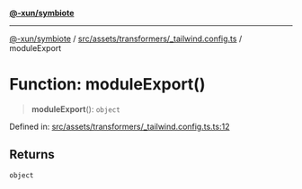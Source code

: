 [**@-xun/symbiote**](../../../../../README.md)

***

[@-xun/symbiote](../../../../../README.md) / [src/assets/transformers/\_tailwind.config.ts](../README.md) / moduleExport

# Function: moduleExport()

> **moduleExport**(): `object`

Defined in: [src/assets/transformers/\_tailwind.config.ts.ts:12](https://github.com/Xunnamius/symbiote/blob/a432129d36367c9c0fe2512d6ba837487d12f425/src/assets/transformers/_tailwind.config.ts.ts#L12)

## Returns

`object`
